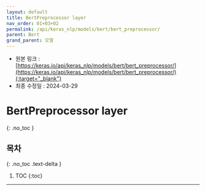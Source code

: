 ```yaml
---
layout: default
title: BertPreprocessor layer
nav_order: 01+03+02
permalink: /api/keras_nlp/models/bert/bert_preprocessor/
parent: Bert
grand_parent: 모델
---
```


* 원본 링크 : [https://keras.io/api/keras_nlp/models/bert/bert_preprocessor/](https://keras.io/api/keras_nlp/models/bert/bert_preprocessor/){:target="_blank"}
* 최종 수정일 : 2024-03-29

# BertPreprocessor layer
{: .no_toc }

## 목차
{: .no_toc .text-delta }

1. TOC
{:toc}

---
